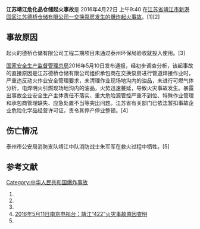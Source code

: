 **江苏靖江危化品仓储起火事故**是 2016年4月22日 上午9:40
在[江苏省](../Page/江苏省.md "wikilink")[靖江市新港园区江苏德桥仓储有限公司一交换泵房发生的爆炸起火事故](../Page/靖江市.md "wikilink")。\[1\]\[2\]

## 事故原因

起火的德桥仓储有限公司工程二期项目未通过泰州环保局验收就投入使用。\[3\]

[国家安全生产监督管理总局](../Page/国家安全生产监督管理总局.md "wikilink")2016年5月10日发布通报，经初步调查分析，该起事故的直接原因是江苏德桥仓储有限公司组织承包商在交换泵房进行管道焊接作业时，严重违反动火作业安全管理要求，未清理作业现场地沟内的油品，未进行可燃气体分析，电焊明火引燃现场地沟内的油品，火势迅速蔓延，导致火灾事故发生。暴露出事故企业安全生产主体责任不落实、重大危险源管控严重不到位、特殊作业管理和承包商管理缺失、应急处置不当等突出问题。江苏省有关部门已依法暂扣事故企业危险化学品经营许可证，责令其停产停业整顿。\[4\]

## 伤亡情况

泰州市公安局消防支队靖江中队消防战士朱军军在救火过程中牺牲。\[5\]

## 参考文献

[Category:中华人民共和国爆炸事故](https://zh.wikipedia.org/wiki/Category:中华人民共和国爆炸事故 "wikilink")

1.
2.
3.
4.  [2016年5月11日南京电视台：靖江“422”火灾事故原因查明](http://www.nbs.cn/news/1/201605/t20160511_351057.html)
5.